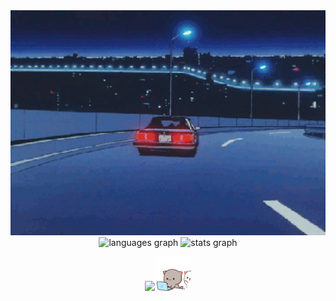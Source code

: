 <div align="center">
   <img height="360" width="640" src="https://github.com/chudik63/chudik63/blob/main/gif2.gif">
</div>

<div align="center">
   <img src="https://github-readme-stats.vercel.app/api/top-langs?username=chudik63&locale=en&hide_title=false&layout=compact&card_width=320&theme=tokyonight&hide_border=false&order=2" height="150" alt="languages graph"  />
   <img src="https://github-readme-stats.vercel.app/api?username=chudik63&hide_title=false&hide_rank=false&show_icons=true&include_all_commits=true&count_private=true&disable_animations=false&theme=tokyonight&locale=en&hide_border=false&order=1" height="150" alt="stats graph"  />
</div>


<p align="center"> 
   <img src="https://skillicons.dev/icons?i=go,c,cpp,docker,html,py,debian"/>
   <img height="55" width="55" src="https://github.com/chudik63/chudik63/blob/main/cats.gif">
</p>


###
